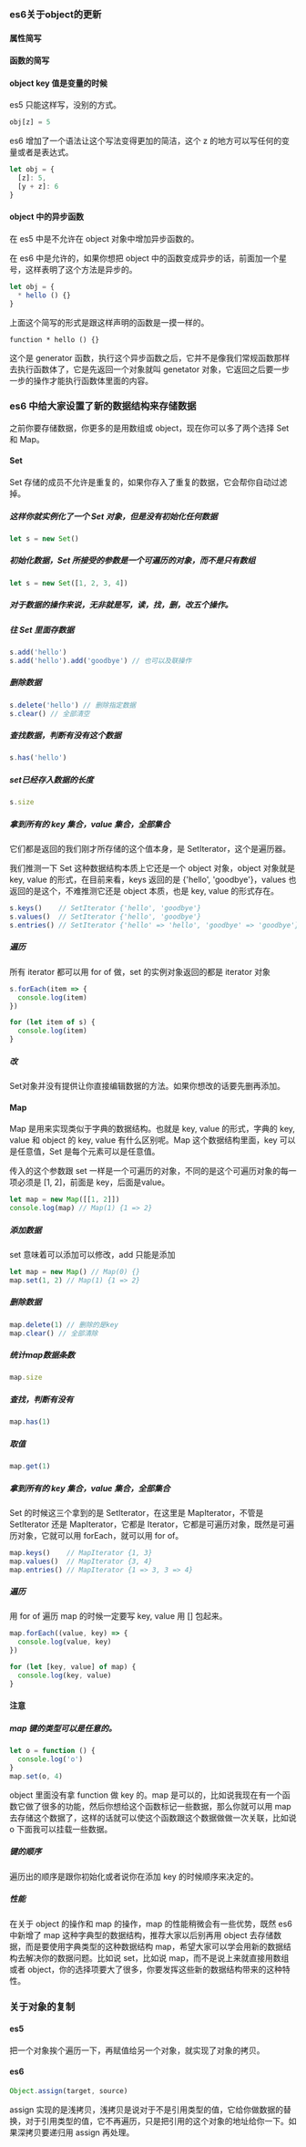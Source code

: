 ### es6关于object的更新

#### 属性简写

#### 函数的简写

#### object key 值是变量的时候

es5 只能这样写，没别的方式。

```js
obj[z] = 5
```

es6 增加了一个语法让这个写法变得更加的简洁，这个 z 的地方可以写任何的变量或者是表达式。

```js
let obj = {
  [z]: 5,
  [y + z]: 6
}
```

#### object 中的异步函数

在 es5 中是不允许在 object 对象中增加异步函数的。

在 es6 中是允许的，如果你想把 object 中的函数变成异步的话，前面加一个星号，这样表明了这个方法是异步的。

```js
let obj = {
  * hello () {}
}
```

上面这个简写的形式是跟这样声明的函数是一摸一样的。

```
function * hello () {}
```

这个是 generator 函数，执行这个异步函数之后，它并不是像我们常规函数那样去执行函数体了，它是先返回一个对象就叫 genetator 对象，它返回之后要一步一步的操作才能执行函数体里面的内容。



### es6 中给大家设置了新的数据结构来存储数据

之前你要存储数据，你更多的是用数组或 object，现在你可以多了两个选择 Set 和 Map。

#### Set

Set 存储的成员不允许是重复的，如果你存入了重复的数据，它会帮你自动过滤掉。

##### 这样你就实例化了一个 Set 对象，但是没有初始化任何数据

```js
let s = new Set()
```

##### 初始化数据，Set 所接受的参数是一个可遍历的对象，而不是只有数组

```js
let s = new Set([1, 2, 3, 4])
```

##### 对于数据的操作来说，无非就是写，读，找，删，改五个操作。

##### 往 Set 里面存数据

```js
s.add('hello')
s.add('hello').add('goodbye') // 也可以及联操作
```

##### 删除数据

```js
s.delete('hello') // 删除指定数据
s.clear() // 全部清空
```

##### 查找数据，判断有没有这个数据

```js
s.has('hello')
```

##### set已经存入数据的长度

```js
s.size
```

##### 拿到所有的 key 集合，value 集合，全部集合

它们都是返回的我们刚才所存储的这个值本身，是 SetIterator，这个是遍历器。

我们推测一下 Set 这种数据结构本质上它还是一个 object 对象，object 对象就是 key, value 的形式，在目前来看，keys 返回的是 {'hello', 'goodbye'}，values 也返回的是这个，不难推测它还是 object 本质，也是 key, value 的形式存在。

```js
s.keys()    // SetIterator {'hello', 'goodbye'}
s.values()  // SetIterator {'hello', 'goodbye'}
s.entries() // SetIterator {'hello' => 'hello', 'goodbye' => 'goodbye'}
```

##### 遍历

所有 iterator 都可以用 for of 做，set 的实例对象返回的都是 iterator 对象

```js
s.forEach(item => {
  console.log(item)
})

for (let item of s) {
  console.log(item)
}
```

##### 改

Set对象并没有提供让你直接编辑数据的方法。如果你想改的话要先删再添加。

#### Map

Map 是用来实现类似于字典的数据结构。也就是 key, value 的形式，字典的 key, value 和 object 的 key, value 有什么区别呢。Map 这个数据结构里面，key 可以是任意值，Set 是每个元素可以是任意值。

传入的这个参数跟 set 一样是一个可遍历的对象，不同的是这个可遍历对象的每一项必须是 [1, 2]，前面是 key，后面是value。

```js
let map = new Map([[1, 2]])
console.log(map) // Map(1) {1 => 2}
```

##### 添加数据

set 意味着可以添加可以修改，add 只能是添加

```js
let map = new Map() // Map(0) {}
map.set(1, 2) // Map(1) {1 => 2}
```

##### 删除数据

```js
map.delete(1) // 删除的是key
map.clear() // 全部清除
```

##### 统计map数据条数

```js
map.size
```

##### 查找，判断有没有

```js
map.has(1)
```

##### 取值

```js
map.get(1)
```

##### 拿到所有的 key 集合，value 集合，全部集合

Set 的时候这三个拿到的是 SetIterator，在这里是 MapIterator，不管是 SetIterator 还是 MapIterator，它都是 Iterator，它都是可遍历对象，既然是可遍历对象，它就可以用 forEach，就可以用 for of。

```js
map.keys()    // MapIterator {1, 3}
map.values()  // MapIterator {3, 4}
map.entries() // MapIterator {1 => 3, 3 => 4}
```

##### 遍历

用 for of 遍历 map 的时候一定要写 key, value 用 [] 包起来。

```js
map.forEach((value, key) => {
  console.log(value, key)
})

for (let [key, value] of map) {
  console.log(key, value)
}
```

#### 注意

##### map 键的类型可以是任意的。

```js
let o = function () {
  console.log('o')
}
map.set(o, 4)
```

object 里面没有拿 function 做 key 的。map 是可以的，比如说我现在有一个函数它做了很多的功能，然后你想给这个函数标记一些数据，那么你就可以用 map 去存储这个数据了，这样的话就可以使这个函数跟这个数据做做一次关联，比如说 o 下面我可以挂载一些数据。

##### 键的顺序

遍历出的顺序是跟你初始化或者说你在添加 key 的时候顺序来决定的。

##### 性能

在关于 object 的操作和 map 的操作，map 的性能稍微会有一些优势，既然 es6 中新增了 map 这种字典型的数据结构，推荐大家以后别再用 object 去存储数据，而是要使用字典类型的这种数据结构 map，希望大家可以学会用新的数据结构去解决你的数据问题。比如说 set，比如说 map，而不是说上来就直接用数组或者 object，你的选择项要大了很多，你要发挥这些新的数据结构带来的这种特性。



### 关于对象的复制

#### es5

把一个对象挨个遍历一下，再赋值给另一个对象，就实现了对象的拷贝。

#### es6

```js
Object.assign(target, source)
```

assign 实现的是浅拷贝，浅拷贝是说对于不是引用类型的值，它给你做数据的替换，对于引用类型的值，它不再遍历，只是把引用的这个对象的地址给你一下。如果深拷贝要递归用 assign 再处理。